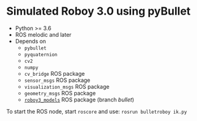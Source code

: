 # Simulated Roboy 3.0 using pyBullet
- Python >= 3.6
- ROS melodic and later
- Depends on
  - `pybullet`
  - `pyquaternion`
  - `cv2`
  - `numpy`
  - `cv_bridge` ROS package
  - `sensor_msgs` ROS package
  - `visualization_msgs` ROS package
  - `geometry_msgs` ROS package
  - [`roboy3_models`](https://github.com/Roboy/roboy3_models/tree/bullet) ROS package (branch *bullet*)

To start the ROS node, start `roscore` and use:
```rosrun bulletroboy ik.py```







